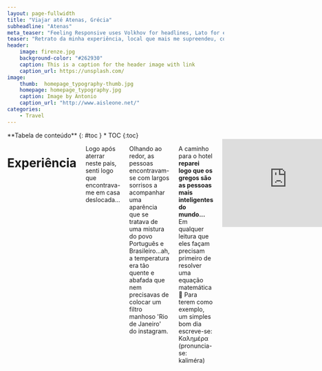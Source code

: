 ```yaml
---
layout: page-fullwidth
title: "Viajar até Atenas, Grécia"
subheadline: "Atenas"
meta_teaser: "Feeling Responsive uses Volkhov for headlines, Lato for everything else and if you are in need to show some code, it will be in Lucida Console."
teaser: "Retrato da minha experiência, local que mais me supreendeu, conselhos(não são conselhos de mãe ou avó para levares um bom casaquinho de malha) e um resumo de tudoooo!"
header:
    image: firenze.jpg
    background-color: "#262930"
    caption: This is a caption for the header image with link
    caption_url: https://unsplash.com/
image:
    thumb:  homepage_typography-thumb.jpg
    homepage: homepage_typography.jpg
    caption: Image by Antonio
    caption_url: "http://www.aisleone.net/"
categories:
    - Travel
---
```

<!--more-->

<div class="row">
<div class="medium-4 medium-push-8 columns" markdown="1">
<div class="panel radius" markdown="1">
**Tabela de conteúdo**
{: #toc }
*  TOC
{:toc}
</div>
</div><!-- /.medium-4.columns -->


<div class="medium-8 medium-pull-4 columns" markdown="1">

# Experiência

Logo após aterrar neste pais, senti logo que encontrava-me em casa deslocada...

Olhando ao redor, as pessoas encontravam-se com largos sorrisos a acompanhar uma aparência que se tratava de uma mistura do povo Português e Brasileiro...ah, a temperatura era tão quente e abafada que nem precisavas de colocar um filtro manhoso 'Rio de Janeiro' do instagram.

A caminho para o hotel <b> reparei logo que os gregos são as pessoas mais inteligentes do mundo... </b> Em qualquer leitura que eles façam precisam primeiro de resolver uma equação matemática 🤣
Para terem como exemplo, um simples bom dia escreve-se: Καλημέρα (pronuncia-se: kaliméra)

<iframe src="https://giphy.com/embed/ne3xrYlWtQFtC" width="480" height="205" frameBorder="0" class="giphy-embed" allowFullScreen></iframe><p><a href="https://giphy.com/gifs/funny-lol-ne3xrYlWtQFtC"></a></p>

# Troféu de surpresa
> O troféu é atribuido ao local que mais superou as expectativas de todas as experiências passadas

### 🏆 Museum of Acropolis 🏆

![museum]({{ site.baseurl }}/assets/images/sept2019/museum.jpg)


<b>
Este museu foi construido por cima de umas antigas casas que foram descobertas por arqueólogos! 
</b>

Dentro do museu poderão ver obras de arte maioritariamente trabalhadas em pedra e argila, como por exemplo, esculturas, vasos, utensilios que eram utilizados, etccccc.
Além de ter muita coisa para ver, a informação está muito bem construida e contém povezes explicações de como uma certa obra foi conservada/reconstruida. 

# Carta na manga:
🥭 Instalem a aplicação [Beat][app-beat], muito <b> semelhante ao Free Taxi ou uber </b> , isto porque se pedirem um taxi como um simples turista no meio da rua o preço que eles vos propoêm pode chegar a ser 3x mais do que pagariam pela aplicação. 

🥭 Caso não queiram andar de taxi, têem sempre a alternativa de andar de metro que por 1,40euro conseguem andar onde quiserem durante 90min.

🥭 Se tiveres, leva sempre contigo o cartão de estudante porque em certos sitios até poderás entrar de graça! (isto é uma regra que se aplica para qualquer sitio que vás)

# Resumo
* People são bastante felizes e simpáticas.
* Cultura ambiental espetacular, uma cidade mesmo muito limpa como também cerca de 80% das varandas que olhei tinham várias árvores e plantas.
* Gastronomia muito boa e a um preço muito semelhante ao que estamos habituados em Portugal.
* Excelente lugar para festejares uma despedida de solteiro, mesmo que não te queiras casar.


Se você gostou, bota likezão belo, volumoso e gostoso. Partilhem com os vossos avôs, netos, bisnetos e afilhados. Abreijos caros leitores.

[app-beat]: https://play.google.com/store/apps/details?id=gr.androiddev.taxibeat&hl=pt

</div><!-- /.medium-8.columns -->
</div><!-- /.row -->
